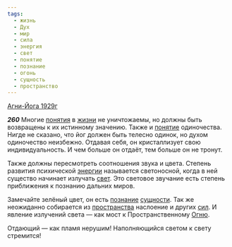 ```yaml
---
tags:
  - жизнь
  - Дух
  - мир
  - сила
  - энергия
  - свет
  - понятие
  - познание
  - огонь
  - сущность
  - пространство
---
```


[Агни-Йога 1929г](/agni/1929)

___260___
Многие [понятия](/tag/#[понятие](/tag/#понятие)) в [жизни](/tag/#жизнь) не уничтожаемы, но должны быть возвращены к их истинному значению. Также и [понятие](/tag/#понятие) одиночества. Нигде не сказано, что йог должен быть телесно одинок, но духом одиночество неизбежно. Отдавая себя, он кристаллизует свою индивидуальность. И чем больше он отдаёт, тем больше он не тронут.   

Также должны пересмотреть соотношения звука и цвета. Степень развития психической [энергии](/tag/#энергия) называется светоносной, когда в ней существо начинает излучать [свет](/tag/#свет). Это световое звучание есть степень приближения к познанию дальних миров.   

Замечайте зелёный цвет, он есть [познание](/tag/#познание) [сущности](/tag/#сущность). Так же неожиданно собирается из [пространства](/tag/#пространство) наслоение и других [сил](/tag/#сила). И явление излучений света — как мост к Пространственному [Огню](/tag/#огонь).   

Отдающий — как пламя нерушим! Наполняющийся светом к свету стремится!